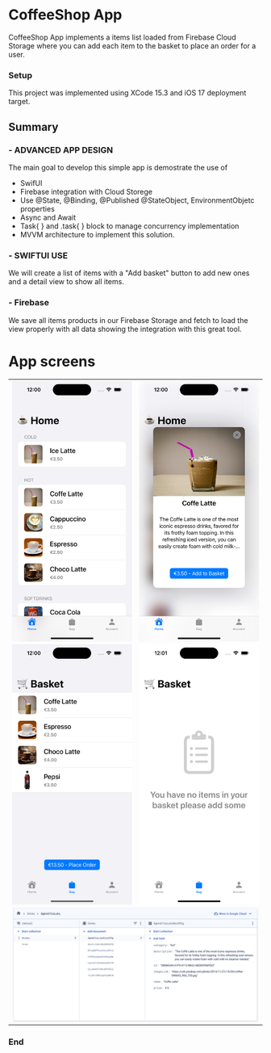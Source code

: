 # CoffeeShop App

 CoffeeShop App implements a items list loaded from Firebase Cloud Storage where you can add each item to the basket to place an order for a user.

### Setup
This project was implemented using XCode 15.3 and iOS 17 deployment target.


## Summary

### - ADVANCED APP DESIGN
The main goal to develop this simple app is demostrate the use of 

  - SwifUI
  - Firebase integration with Cloud Storege
  - Use @State, @Binding, @Published @StateObject, EnvironmentObjetc properties
  - Async and Await
  - Task{ } and .task{ } block to manage concurrency implementation
  - MVVM architecture to implement this solution.

### - SWIFTUI USE
We will create a list of items with a "Add basket" button to add new ones and a detail view to show all items.

### - Firebase
We save all items products in our Firebase Storage and fetch to load the view properly with all data showing the integration with this great tool.

# App screens

<table style="width:100%">
  <tr>
    <td><img src="Screenshots/1.png" alt="drawing" width="400" heigh="867" align="center"/></th>
    <td><img src="Screenshots/2.png" alt="drawing" width="400" heigh="867" align="center"/></th>
  </tr>
    <tr>
    <td><img src="Screenshots/3.png" alt="drawing" width="400" heigh="867" align="center"/></th>
    <td><img src="Screenshots/4.png" alt="drawing" width="400" heigh="867" align="center"/></th>
  </tr>
    <tr>
    <td colspan="2"><img src="Screenshots/5.png" alt="drawing" width="800" heigh="867" align="center"/></th>
  </tr>
</table>


### End

